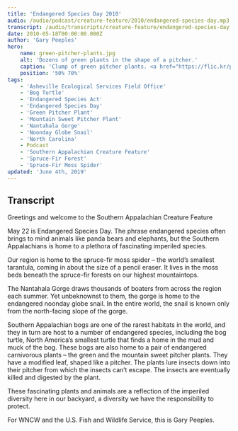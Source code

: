 ```yaml
---
title: 'Endangered Species Day 2010'
audio: /audio/podcast/creature-feature/2010/endangered-species-day.mp3
transcript: /audio/transcripts/creature-feature/endangered-species-day.pdf
date: 2010-05-18T00:00:00.000Z
author: 'Gary Peeples'
hero:
    name: green-pitcher-plants.jpg
    alt: 'Dozens of green plants in the shape of a pitcher.'
    caption: 'Clump of green pitcher plants. <a href="https://flic.kr/p/26DB4Zm">Photo</a> by Gary Peeples, USFWS.'
    position: '50% 70%'
tags:
    - 'Asheville Ecological Services Field Office'
    - 'Bog Turtle'
    - 'Endangered Species Act'
    - 'Endangered Species Day'
    - 'Green Pitcher Plant'
    - 'Mountain Sweet Pitcher Plant'
    - 'Nantahala Gorge'
    - 'Noonday Globe Snail'
    - 'North Carolina'
    - Podcast
    - 'Southern Appalachian Creature Feature'
    - 'Spruce-Fir Forest'
    - 'Spruce-Fir Moss Spider'
updated: 'June 4th, 2019'
---
```


## Transcript

Greetings and welcome to the Southern Appalachian Creature Feature

May 22 is Endangered Species Day. The phrase endangered species often brings to mind animals like panda bears and elephants, but the Southern Appalachians is home to a plethora of fascinating imperiled species.

Our region is home to the spruce-fir moss spider – the world’s smallest tarantula, coming in about the size of a pencil eraser. It lives in the moss beds beneath the spruce-fir forests on our highest mountaintops.

The Nantahala Gorge draws thousands of boaters from across the region each summer. Yet unbeknownst to them, the gorge is home to the endangered noonday globe snail. In the entire world, the snail is known only from the north-facing slope of the gorge.

Southern Appalachian bogs are one of the rarest habitats in the world, and they in turn are host to a number of endangered species, including the bog turtle, North America’s smallest turtle that finds a home in the mud and muck of the bog.  These bogs are also home to a pair of endangered carnivorous plants – the green and the mountain sweet pitcher plants. They have a modified leaf, shaped like a pitcher. The plants lure insects down into their pitcher from which the insects can’t escape. The insects are eventually killed and digested by the plant.

These fascinating plants and animals are a reflection of the imperiled diversity here in our backyard, a diversity we have the responsibility to protect.

For WNCW and the U.S. Fish and Wildlife Service, this is Gary Peeples.